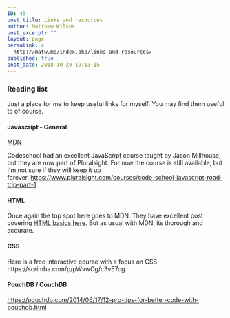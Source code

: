 ```yaml
---
ID: 45
post_title: Links and resources
author: Matthew Wilson
post_excerpt: ""
layout: page
permalink: >
  http://matw.me/index.php/links-and-resources/
published: true
post_date: 2018-10-29 19:13:15
---
```

<h3>Reading list</h3>
Just a place for me to keep useful links for myself. You may find them useful to of course.
<h4>Javascript - General</h4>
<a href="https://developer.mozilla.org/en-US/">MDN</a>

Codeschool had an excellent JavaScript course taught by Jason Millhouse, but they are now part of Pluralsight. For now the course is still available, but I'm not sure if they will keep it up forever. <a href="https://www.pluralsight.com/courses/code-school-javascript-road-trip-part-1">https://www.pluralsight.com/courses/code-school-javascript-road-trip-part-1</a>
<h4>HTML</h4>
Once again the top spot here goes to MDN. They have excellent post covering <a href="https://developer.mozilla.org/en-US/docs/Learn/Getting_started_with_the_web/HTML_basics">HTML basics here</a>. But as usual with MDN, its thorough and accurate.
<h4>CSS</h4>
Here is a free interactive course with a focus on CSS https://scrimba.com/p/pWvwCg/c3vE7cg
<h4>PouchDB / CouchDB</h4>
<a href="https://pouchdb.com/2014/06/17/12-pro-tips-for-better-code-with-pouchdb.html">https://pouchdb.com/2014/06/17/12-pro-tips-for-better-code-with-pouchdb.html</a>

&nbsp;